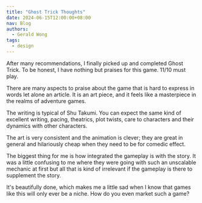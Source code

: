 ```yaml
---
title: "Ghost Trick Thoughts"
date: 2024-06-15T12:00:00+08:00
nav: Blog
authors:
  - Gerald Wong
tags:
  - design
---
```


After many recommendations, I finally picked up and completed Ghost Trick. To be honest, I have nothing but praises for this game. 11/10 must play.

<!--more-->

There are many aspects to praise about the game that is hard to express in words let alone an article. It is an art piece, and it feels like a masterpiece in the realms of adventure games. 

The writing is typical of Shu Takumi. You can expect the same kind of excellent writing, pacing, theatrics, plot twists, care to characters and their dynamics with other characters.

The art is very consistent and the animation is clever; they are great in general and hilariously cheap when they need to be for comedic effect. 

The biggest thing for me is how integrated the gameplay is with the story. It was a little confusing to me where they were going with such an unscalable mechanic at first but all that is kind of irrelevant if the gameplay is there to supplement the story. 

It's beautifully done, which makes me a little sad when I know that games like this will only ever be a niche. How do you even market such a game?
